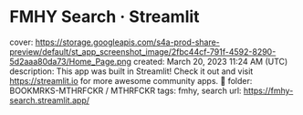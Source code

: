 # FMHY Search · Streamlit

cover: https://storage.googleapis.com/s4a-prod-share-preview/default/st_app_screenshot_image/2fbc44cf-791f-4592-8290-5d2aaa80da73/Home_Page.png
created: March 20, 2023 11:24 AM (UTC)
description: This app was built in Streamlit! Check it out and visit https://streamlit.io for more awesome community apps. 🎈
folder: BOOKMRKS-MTHRFCKR / MTHRFCKR
tags: fmhy, search
url: https://fmhy-search.streamlit.app/